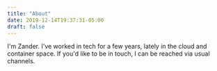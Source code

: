 ```yaml
---
title: "About"
date: 2019-12-14T19:37:31-05:00
draft: false
---
```


I'm Zander. I've worked in tech for a few years, lately in the cloud and container space.
If you'd like to be in touch, I can be reached via usual channels.
